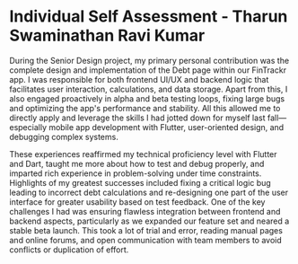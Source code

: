 # Individual Self Assessment - Tharun Swaminathan Ravi Kumar

During the Senior Design project, my primary personal contribution was the complete design and
implementation of the Debt page within our FinTrackr app. I was responsible for both frontend
UI/UX and backend logic that facilitates user interaction, calculations, and data storage. Apart
from this, I also engaged proactively in alpha and beta testing loops, fixing large bugs and
optimizing the app's performance and stability. All this allowed me to directly apply and
leverage the skills I had jotted down for myself last fall—especially mobile app development
with Flutter, user-oriented design, and debugging complex systems.

These experiences reaffirmed my technical proficiency level with Flutter and Dart, taught me
more about how to test and debug properly, and imparted rich experience in problem-solving
under time constraints. Highlights of my greatest successes included fixing a critical logic bug
leading to incorrect debt calculations and re-designing one part of the user interface for greater
usability based on test feedback. One of the key challenges I had was ensuring flawless
integration between frontend and backend aspects, particularly as we expanded our feature set
and neared a stable beta launch. This took a lot of trial and error, reading manual pages and
online forums, and open communication with team members to avoid conflicts or duplication of
effort.
